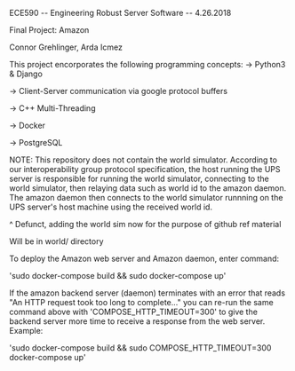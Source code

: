ECE590 -- Engineering Robust Server Software -- 4.26.2018


Final Project: Amazon 


Connor Grehlinger, Arda Icmez   


This project encorporates the following programming concepts:
-> Python3 & Django 

-> Client-Server communication via google protocol buffers 

-> C++ Multi-Threading 

-> Docker

-> PostgreSQL


NOTE: This repository does not contain the world simulator. According
to our interoperability group protocol specification, the host running
the UPS server is responsible for running the world simulator, connecting
to the world simulator, then relaying data such as world id to the amazon
daemon. The amazon daemon then connects to the world simulator runnning
on the UPS server's host machine using the received world id.

^ Defunct, adding the world sim now for the purpose of github ref material

Will be in world/ directory 




To deploy the Amazon web server and Amazon daemon, enter command:

'sudo docker-compose build && sudo docker-compose up'

If the amazon backend server (daemon) terminates with an error that
reads "An HTTP request took too long to complete..." you can re-run
the same command above with 'COMPOSE_HTTP_TIMEOUT=300' to give the
backend server more time to receive a response from the web server.
Example:

'sudo docker-compose build && sudo COMPOSE_HTTP_TIMEOUT=300 docker-compose up'

